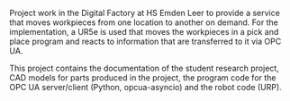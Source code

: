 Project work in the Digital Factory at HS Emden Leer to provide a service that moves workpieces from one location to another on demand. For the implementation, a UR5e is used that moves the workpieces in a pick and place program and reacts to information that are transferred to it via OPC UA.

This project contains the documentation of the student research project, CAD models for parts produced in the project, the program code for the OPC UA server/client (Python, opcua-asyncio) and the robot code (URP).
